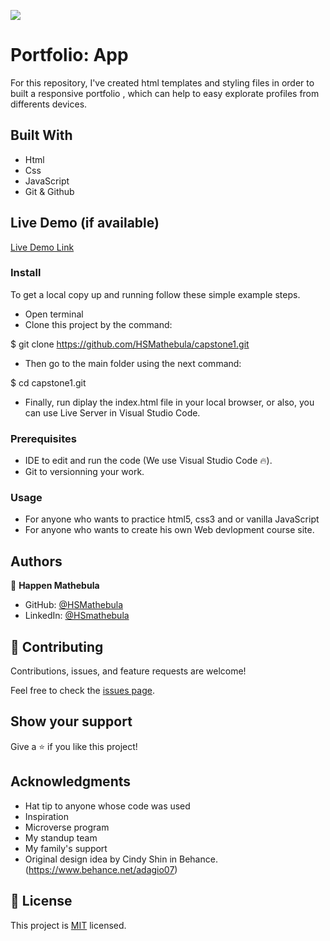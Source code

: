 ![](https://img.shields.io/badge/Microverse-blueviolet)

# Portfolio: App

For this repository, I've created html templates and styling files in order to built a responsive portfolio ,  which can help to easy explorate  profiles from differents devices.

## Built With

- Html
- Css
- JavaScript
- Git & Github

## Live Demo (if available)

[Live Demo Link](https://hsmathebula.github.io/)

### Install

To get a local copy up and running follow these simple example steps.
- Open terminal
- Clone this project by the command: 

$ git clone https://github.com/HSMathebula/capstone1.git

- Then go to the main folder using the next command:

$ cd capstone1.git

- Finally, run diplay the index.html file in your local browser, or also, you can use Live Server in Visual Studio Code.

### Prerequisites

- IDE to edit and run the code (We use Visual Studio Code 🔥).
- Git to versionning your work.

### Usage

- For anyone who wants to practice html5, css3 and or vanilla JavaScript
- For anyone who wants to create his own Web devlopment course site.

## Authors

👤 **Happen Mathebula**

- GitHub: [@HSMathebula](https://github.com/HSMathebula)
- LinkedIn: [@HSmathebula](https://www.linkedin.com/in/happen-mathebula-4b0438115/)

## 🤝 Contributing

Contributions, issues, and feature requests are welcome!

Feel free to check the [issues page](../../issues/).

## Show your support

Give a ⭐️ if you like this project!

## Acknowledgments

- Hat tip to anyone whose code was used
- Inspiration
- Microverse program
- My standup team
- My family's support
- Original design idea by Cindy Shin in Behance.(https://www.behance.net/adagio07)

## 📝 License

This project is [MIT](MIT.md) licensed.
